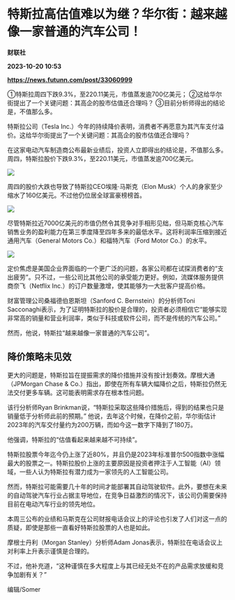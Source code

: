 # 特斯拉高估值难以为继？华尔街：越来越像一家普通的汽车公司！
**财联社**

**2023-10-20 10:53**

**https://news.futunn.com/post/33060999**

①特斯拉周四下跌9.3%，至220.11美元，市值蒸发逾700亿美元； ②这给华尔街提出了一个关键问题：其高企的股市估值还合理吗？ ③目前分析师得出的结论是，不值那么多。

特斯拉公司（Tesla Inc.）今年的持续降价表明，消费者不再愿意为其汽车支付溢价。这给华尔街提出了一个关键问题：其高企的股市估值还合理吗？

在这家电动汽车制造商公布最新业绩后，投资人立即得出的结论是，不值那么多。周四，特斯拉股价下跌9.3%，至220.11美元，市值蒸发逾700亿美元。

![](https://postimg.futunn.com/16977964983357186801254.png)

周四的股价大跌也导致了特斯拉CEO埃隆·马斯克（Elon Musk）个人的身家至少缩水了160亿美元。不过他仍位居全球富豪榜榜首。

![](https://newsfile.futunn.com/public/NN-PersistNewsContentImage/7781/20231020/pic/0-33060999-1-6787dbeab9862483b947c8a9cef4025a.png/big)

尽管特斯拉近7000亿美元的市值仍然令其竞争对手相形见绌，但马斯克核心汽车销售业务的盈利能力在第三季度降至四年多来的最低水平。这将利润率压缩到接近通用汽车（General Motors Co.）和福特汽车（Ford Motor Co.）的水平。

![](https://newsfile.futunn.com/public/NN-PersistNewsContentImage/7781/20231020/pic/0-33060999-2-602287fa677e38d78ca5a22a699bf97c.png/big)

定价焦虑是美国企业界面临的一个更广泛的问题，各家公司都在试探消费者的“支出疲劳”。只不过，一些公司比其他公司的承受能力更好。例如，流媒体服务提供商奈飞（Netflix Inc.）的订户数量激增，使其能够为一大批客户提高价格。

财富管理公司桑福德伯恩斯坦（Sanford C. Bernstein）的分析师Toni Sacconaghi表示，为了证明特斯拉的股价是合理的，投资者必须相信它“能够实现非常高的销量和营业利润率，类似于科技或软件公司，而不是传统的汽车公司。”

然而，他说，特斯拉“越来越像一家普通的汽车公司”。

降价策略未见效
-------

更大的问题是，特斯拉旨在提振需求的降价措施并没有按计划奏效。摩根大通（JPMorgan Chase & Co.）指出，即使在所有车辆大幅降价之后，特斯拉仍然无法交付更多车辆。这可能表明需求存在根本性问题。

该行分析师Ryan Brinkman说，“特斯拉采取这些降价措施后，得到的结果也只是销量低于分析师此前的预期。” 他说，去年这个时候，在降价之前，华尔街估计2023年的汽车交付量约为200万辆，而如今这一数字下降到了180万。

他强调，特斯拉的“估值看起来越来越不可持续”。

特斯拉股票今年迄今仍上涨了近80%，并且仍是2023年标准普尔500指数中涨幅最大的股票之一。特斯拉股价上涨的主要原因是投资者押注于人工智能（AI）领域，一些人认为特斯拉有潜力成为一家领先的人工智能公司。

然而，特斯拉可能需要几十年的时间才能部署其自动驾驶软件。此外，要想在未来的自动驾驶汽车行业占据主导地位，在竞争日益激烈的情况下，该公司仍需要保持目前在电动汽车行业的领先地位。

本周三公布的业绩和马斯克在公司财报电话会议上的评论也引发了人们对这一点的质疑，即使是那些一直看好特斯拉股票的人也是如此。

摩根士丹利（Morgan Stanley）分析师Adam Jonas表示，特斯拉在电话会议上对利率上升表示谨慎是合理的。

不过，他补充道，“这种谨慎在多大程度上与其已经无处不在的产品需求放缓和竞争加剧有关？”

编辑/Somer